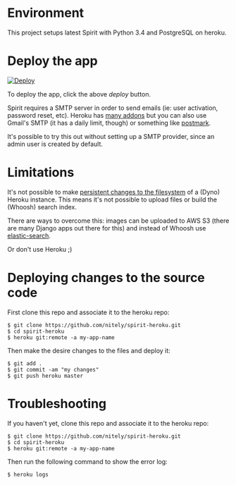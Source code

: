 # Environment

This project setups latest Spirit with Python 3.4 and PostgreSQL on heroku.

# Deploy the app

[![Deploy](https://www.herokucdn.com/deploy/button.png)](https://heroku.com/deploy?template=https://github.com/nitely/spirit-heroku)

To deploy the app, click the above *deploy* button.

Spirit requires a SMTP server in order to send emails (ie: user activation, password reset, etc).
Heroku has [many addons](https://elements.heroku.com/search?utf8=%E2%9C%93&q=email)
but you can also use Gmail's SMTP (it has a daily limit, though)
or something like [postmark](https://postmarkapp.com/).

It's possible to try this out without setting up a SMTP provider,
since an admin user is created by default.

# Limitations

It's not possible to make
[persistent changes to the filesystem](https://devcenter.heroku.com/articles/dynos#ephemeral-filesystem)
of a (Dyno) Heroku instance.
This means it's not possible to upload files or build the (Whoosh) search index.

There are ways to overcome this: images can be uploaded to AWS S3
(there are many Django apps out there for this)
and instead of Whoosh use [elastic-search](https://elements.heroku.com/addons/bonsai).

Or don't use Heroku ;)

# Deploying changes to the source code

First clone this repo and associate it to the heroku repo:

```
$ git clone https://github.com/nitely/spirit-heroku.git
$ cd spirit-heroku
$ heroku git:remote -a my-app-name
```

Then make the desire changes to the files and deploy it:

```
$ git add .
$ git commit -am "my changes"
$ git push heroku master
```

# Troubleshooting

If you haven't yet, clone this repo and associate it to the heroku repo:

```
$ git clone https://github.com/nitely/spirit-heroku.git
$ cd spirit-heroku
$ heroku git:remote -a my-app-name
```

Then run the following command to show the error log:

```
$ heroku logs
```
